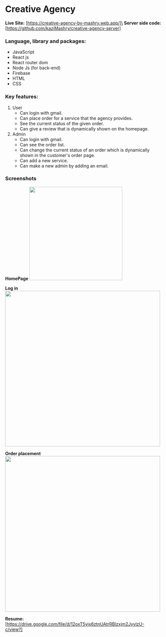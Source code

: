 # Creative Agency
**Live Site:** [https://creative-agency-by-mashry.web.app/]\
**Server side code:** [https://github.com/kaziMashry/creative-agency-server]

### Language, library and packages:
- JavaScript
- React js
- React router dom
- Node Js (for back-end)
- Firebase
- HTML
- CSS

### Key features:
1. User
    - Can login with gmail.
    - Can place order for a service that the agency provides.
    - See the current status of the given order.
    - Can give a review that is dynamically shown on the homepage.
2. Admin
    - Can login with gmail.
    - Can see the order list.
    - Can change the current status of an order which is dynamically shown in the customer's order page.
    - Can add a new service.
    - Can make a new admin by adding an email.

### Screenshots
**HomePage**
<img src="https://i.ibb.co/PNBRmwK/landpage.png" width="300">

**Log in**
<img src="https://i.ibb.co/Js4kSXL/login.png" width="500">

**Order placement**
<img src="https://i.ibb.co/6R6613y/user-order-dashboard.png" width="500">

**Resume:** [https://drive.google.com/file/d/12oxT5yjx6ztnUAtrRBlzxjm2JyvlzU-c/view?]